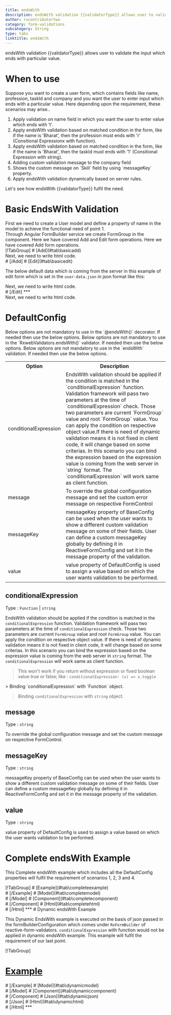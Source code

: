 ```yaml
---
title: endsWith
description: endsWith validation {{validatorType}} allows user to validate the input which ends with particular value.
author: rxcontributortwo
category: form-validations
subcategory: String
type: tabs
linktitle: endsWith
---
```


<div class="title-bar"><p>endsWith validation {{validatorType}} allows user to validate the input which ends with particular value.</p></div>

# When to use
Suppose you want to create a user form, which contains fields like name, profession, taskId and company and you want the user to enter input which ends with a particular value. Here depending upon the requirement, these scenarios may arise..

<ol class='showHideElement'>
  <li>Apply validation on name field in which you want the user to enter value which ends with ‘t’.</li>
  <li>Apply endsWith validation based on matched condition in the form, like if the name is 'Bharat', then the profession must ends with 'r' (Consitional Expressionx with function).</li>
  <li>Apply endsWith validation based on matched condition in the form, like if the name is 'Bharat', then the taskId must ends with '1' (Consitional Expression with string).</li>
  <li>Adding custom validation message to the company field </li>
  <li>Shows the custom message on `Skill` field by using `messageKey` property.</li>
  <data-scope scope="['decorator','validator']">
    <li>Apply endsWith validation dynamically based on server rules.</li>
  </data-scope>
</ol>
Let's see how endsWith  {{validatorType}}  fulfil the need.

# Basic EndsWith Validation
<data-scope scope="['decorator','template-driven-directives','template-driven-decorators']">
First we need to create a User model and define a property of name in the model to achieve the functional need of point 1.
<div component="app-code" key="endsWith-add-model"></div> 
</data-scope>
Through Angular FormBuilder service we create FormGroup in the component.
<data-scope scope="['decorator']">
Here we have covered Add and Edit form operations. 
</data-scope>

<data-scope scope="['validator','template-driven-directives','template-driven-decorators']">
Here we have covered Add form operations. 
</data-scope>

<data-scope scope="['decorator']">
<div component="app-tabs" key="basic-operations"></div>
[!TabGroup]
# [Add](#tab\basicadd)
<div component="app-code" key="endsWith-add-component"></div> 
Next, we need to write html code.
<div component="app-code" key="endsWith-add-html"></div> 
<div component="app-example-runner" ref-component="app-endsWith-add"></div>
# [/Add]
# [Edit](#tab\basicedit)
<div component="app-code" key="endsWith-edit-component"></div>

The below default data which is coming from the server in this example of edit form which is set in the `user-data.json` in json format like this:
<div component="app-code" key="endsWith-edit-json"></div> 
Next, we need to write html code.
<div component="app-code" key="endsWith-edit-html"></div> 
<div component="app-example-runner" ref-component="app-endsWith-edit"></div>
# [/Edit]
***
</data-scope>

<data-scope scope="['validator','template-driven-directives','template-driven-decorators']">
<div component="app-code" key="endsWith-add-component"></div> 
Next, we need to write html code.
<div component="app-code" key="endsWith-add-html"></div> 
<div component="app-example-runner" ref-component="app-endsWith-add"></div>
</data-scope>

# DefaultConfig
<data-scope scope="['decorator']">
Below options are not mandatory to use in the `@endsWith()` decorator. If needed then use the below options.
</data-scope>
<data-scope scope="['validator']">
Below options are not mandatory to use in the `RxwebValidators.endsWith()` validator. If needed then use the below options.
</data-scope>
<data-scope scope="['template-driven-directives','template-driven-decorators']">
Below options are not mandatory to use in the `endsWith` validation. If needed then use the below options.
</data-scope>

<table class="table table-bordered table-striped showHideElement">
<tr><th>Option</th><th>Description</th></tr>
<tr><td><a  (click)='scrollTo("#conditionalExpression")'   title="conditionalExpression">conditionalExpression</a></td><td>EndsWith validation should be applied if the condition is matched in the `conditionalExpression` function. Validation framework will pass two parameters at the time of `conditionalExpression` check. Those two parameters are current `FormGroup` value and root `FormGroup` value. You can apply the condition on respective object value.If there is need of dynamic validation means it is not fixed in client code, it will change based on some criterias. In this scenario you can bind the expression based on the expression value is coming from the web server in `string` format. The `conditionalExpression` will work same as client function.</td></tr>
<tr><td><a  (click)='scrollTo("#message")'  title="message">message</a></td><td>To override the global configuration message and set the custom error message on respective FormControl</td></tr>
<tr><td><a (click)='scrollTo("#messageKey")' title="messageKey">messageKey</a></td><td>messageKey property of BaseConfig can be used when the user wants to show a different custom validation message on some of their fields. User can define a custom messageKey globally by defining it in ReactiveFormConfig and set it in the message property of the validation.</td></tr>
<tr><td><a (click)='scrollTo("#value")'   title="value">value</a></td><td>value property of DefaultConfig is used to assign a value based on which the user wants validation to be performed.</td></tr>
</table>

## conditionalExpression 
Type :  `Function`  |  `string` 

EndsWith validation should be applied if the condition is matched in the `conditionalExpression` function. Validation framework will pass two parameters at the time of `conditionalExpression` check. Those two parameters are current `FormGroup` value and root `FormGroup` value. You can apply the condition on respective object value.
If there is need of dynamic validation means it is not fixed in client code, it will change based on some criterias. In this scenario you can bind the expression based on the expression value is coming from the web server in `string` format. The `conditionalExpression` will work same as client function.

> This won't work if you return without expression or fixed boolean value true or false; like : `conditionalExpression: (x) => x.toggle`

<data-scope scope="['validator','decorator']">
> Binding `conditionalExpression` with `Function` object.
<div component="app-code" key="endsWith-conditionalExpressionExampleFunction-model"></div> 
</data-scope>

> Binding `conditionalExpression` with `string` object.
<div component="app-code" key="endsWith-conditionalExpressionExampleString-model"></div> 

<div component="app-example-runner" ref-component="app-endsWith-conditionalExpression" title="endsWith {{validatorType}} with conditionalExpression" key="conditionalExpression"></div>

## message 
Type :  `string` 

To override the global configuration message and set the custom message on respective FormControl.

<div component="app-code" key="endsWith-messageExample-model"></div> 
<div component="app-example-runner" ref-component="app-endsWith-message" title="endsWith {{validatorType}} with message" key="message"></div>

## messageKey
Type : `string`

messageKey property of BaseConfig can be used when the user wants to show a different custom validation message on some of their fields. User can define a custom messageKey globally by defining it in ReactiveFormConfig and set it in the message property of the validation.

<div component="app-code" key="endsWith-messageKeyExample-model"></div> 
<div component="app-example-runner" ref-component="app-endsWith-messageKey" title="endsWith {{validatorType}} with messageKey" key="messageKey"></div>

## value
Type :  `string` 

value property of DefaultConfig is used to assign a value based on which the user wants validation to be performed.

<div component="app-code" key="endsWith-valueExample-model"></div> 
<div component="app-example-runner" ref-component="app-endsWith-value" title="endsWith {{validatorType}} with value" key="value"></div>

# Complete endsWith Example

This Complete endsWith example which includes all the DefaultConfig properties will fulfil the requirement of scenarios 1, 2, 3 and 4.

<div component="app-tabs" key="complete"></div>
[!TabGroup]
# [Example](#tab\completeexample)
<div component="app-example-runner" ref-component="app-endsWith-complete"></div>
# [/Example]
<data-scope scope="['decorator','template-driven-directives','template-driven-decorators']">
# [Model](#tab\completemodel)
<div component="app-code" key="endsWith-complete-model"></div> 
# [/Model]
</data-scope>
# [Component](#tab\completecomponent)
<div component="app-code" key="endsWith-complete-component"></div> 
# [/Component]
# [Html](#tab\completehtml)
<div component="app-code" key="endsWith-complete-html"></div> 
# [/Html]
***

<data-scope scope="['decorator','validator']">
# Dynamic endsWith Example

This Dynamic EndsWith example is executed on the basis of json passed in the formBuilderConfiguration which comes under `RxFormBuilder` of reactive-form-validators. `conditionalExpression` with function would not be applied in dynamic endsWith example. This example will fulfil the requirement of our last point.

<div component="app-tabs" key="dynamic"></div>

[!TabGroup]
# [Example](#tab\dynamicexample)
<div component="app-example-runner" ref-component="app-endsWith-dynamic"></div>
# [/Example]
<data-scope scope="['decorator']">
# [Model](#tab\dynamicmodel)
<div component="app-code" key="endsWith-dynamic-model"></div>
# [/Model]
</data-scope>
# [Component](#tab\dynamiccomponent)
<div component="app-code" key="endsWith-dynamic-component"></div>
# [/Component]
# [Json](#tab\dynamicjson)
<div component="app-code" key="endsWith-dynamic-json"></div>
# [/Json]
# [Html](#tab\dynamichtml)
<div component="app-code" key="endsWith-dynamic-html"></div> 
# [/Html]
***
</data-scope>
